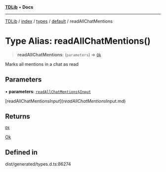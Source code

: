 [**TDLib**](../../../../../../README.md) • **Docs**

***

[TDLib](../../../../../../modules.md) / [index](../../../../../README.md) / [types](../../../README.md) / [default](../README.md) / readAllChatMentions

# Type Alias: readAllChatMentions()

> **readAllChatMentions**: (`parameters`) => [`Ok`](Ok-1.md)

Marks all mentions in a chat as read

## Parameters

• **parameters**: [`readAllChatMentions$Input`](readAllChatMentions$Input.md)

[readAllChatMentions$Input](readAllChatMentions$Input.md)

## Returns

[`Ok`](Ok-1.md)

[Ok](Ok-1.md)

## Defined in

dist/generated/types.d.ts:86274
